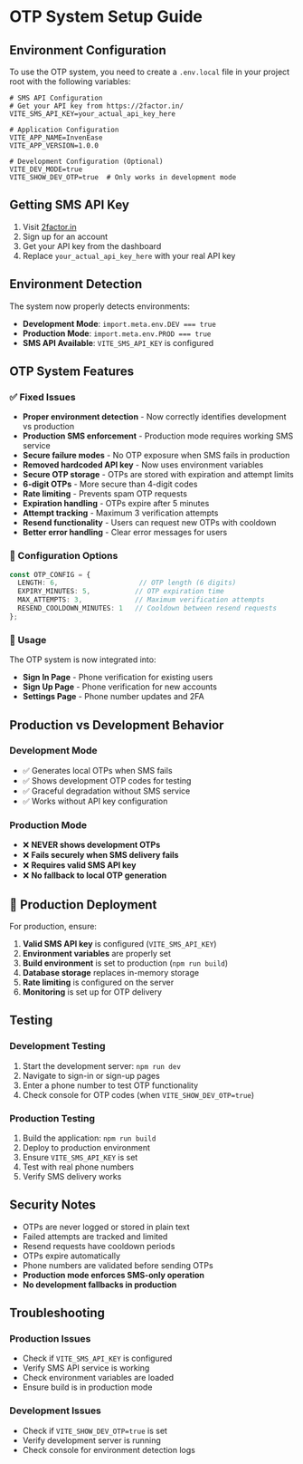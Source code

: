 # OTP System Setup Guide

## Environment Configuration

To use the OTP system, you need to create a `.env.local` file in your project root with the following variables:

```env
# SMS API Configuration
# Get your API key from https://2factor.in/
VITE_SMS_API_KEY=your_actual_api_key_here

# Application Configuration
VITE_APP_NAME=InvenEase
VITE_APP_VERSION=1.0.0

# Development Configuration (Optional)
VITE_DEV_MODE=true
VITE_SHOW_DEV_OTP=true  # Only works in development mode
```

## Getting SMS API Key

1. Visit [2factor.in](https://2factor.in/)
2. Sign up for an account
3. Get your API key from the dashboard
4. Replace `your_actual_api_key_here` with your real API key

## Environment Detection

The system now properly detects environments:

- **Development Mode**: `import.meta.env.DEV === true`
- **Production Mode**: `import.meta.env.PROD === true`
- **SMS API Available**: `VITE_SMS_API_KEY` is configured

## OTP System Features

### ✅ Fixed Issues
- **Proper environment detection** - Now correctly identifies development vs production
- **Production SMS enforcement** - Production mode requires working SMS service
- **Secure failure modes** - No OTP exposure when SMS fails in production
- **Removed hardcoded API key** - Now uses environment variables
- **Secure OTP storage** - OTPs are stored with expiration and attempt limits
- **6-digit OTPs** - More secure than 4-digit codes
- **Rate limiting** - Prevents spam OTP requests
- **Expiration handling** - OTPs expire after 5 minutes
- **Attempt tracking** - Maximum 3 verification attempts
- **Resend functionality** - Users can request new OTPs with cooldown
- **Better error handling** - Clear error messages for users

### 🔧 Configuration Options

```typescript
const OTP_CONFIG = {
  LENGTH: 6,                    // OTP length (6 digits)
  EXPIRY_MINUTES: 5,           // OTP expiration time
  MAX_ATTEMPTS: 3,             // Maximum verification attempts
  RESEND_COOLDOWN_MINUTES: 1   // Cooldown between resend requests
};
```

### 📱 Usage

The OTP system is now integrated into:
- **Sign In Page** - Phone verification for existing users
- **Sign Up Page** - Phone verification for new accounts
- **Settings Page** - Phone number updates and 2FA

## Production vs Development Behavior

### **Development Mode**
- ✅ Generates local OTPs when SMS fails
- ✅ Shows development OTP codes for testing
- ✅ Graceful degradation without SMS service
- ✅ Works without API key configuration

### **Production Mode**
- ❌ **NEVER shows development OTPs**
- ❌ **Fails securely when SMS delivery fails**
- ❌ **Requires valid SMS API key**
- ❌ **No fallback to local OTP generation**

## 🚀 Production Deployment

For production, ensure:
1. **Valid SMS API key** is configured (`VITE_SMS_API_KEY`)
2. **Environment variables** are properly set
3. **Build environment** is set to production (`npm run build`)
4. **Database storage** replaces in-memory storage
5. **Rate limiting** is configured on the server
6. **Monitoring** is set up for OTP delivery

## Testing

### **Development Testing**
1. Start the development server: `npm run dev`
2. Navigate to sign-in or sign-up pages
3. Enter a phone number to test OTP functionality
4. Check console for OTP codes (when `VITE_SHOW_DEV_OTP=true`)

### **Production Testing**
1. Build the application: `npm run build`
2. Deploy to production environment
3. Ensure `VITE_SMS_API_KEY` is set
4. Test with real phone numbers
5. Verify SMS delivery works

## Security Notes

- OTPs are never logged or stored in plain text
- Failed attempts are tracked and limited
- Resend requests have cooldown periods
- OTPs expire automatically
- Phone numbers are validated before sending OTPs
- **Production mode enforces SMS-only operation**
- **No development fallbacks in production**

## Troubleshooting

### **Production Issues**
- Check if `VITE_SMS_API_KEY` is configured
- Verify SMS API service is working
- Check environment variables are loaded
- Ensure build is in production mode

### **Development Issues**
- Check if `VITE_SHOW_DEV_OTP=true` is set
- Verify development server is running
- Check console for environment detection logs
